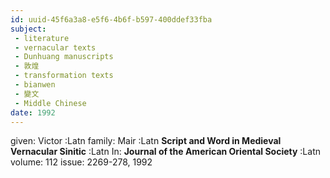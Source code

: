 ```yaml
---
id: uuid-45f6a3a8-e5f6-4b6f-b597-400ddef33fba
subject: 
 - literature
 - vernacular texts
 - Dunhuang manuscripts
 - 敦煌
 - transformation texts
 - bianwen
 - 變文
 - Middle Chinese
date: 1992
---
```


given: Victor :Latn
family: Mair :Latn
**Script and Word in Medieval Vernacular Sinitic** :Latn
In: 
**Journal of the American Oriental Society** :Latn
volume: 112
issue: 2269-278, 1992